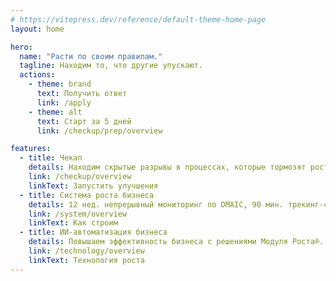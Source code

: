 ```yaml
---
# https://vitepress.dev/reference/default-theme-home-page
layout: home

hero:
  name: "Расти по своим правилам."
  tagline: Находим то, что другие упускают.
  actions:
    - theme: brand
      text: Получить ответ
      link: /apply
    - theme: alt
      text: Старт за 5 дней
      link: /checkup/prep/overview

features:
  - title: Чекап
    details: Находим скрытые разрывы в процессах, которые тормозят рост. Превращаем их в 3 конкретных улучшения за 30 дней.
    link: /checkup/overview
    linkText: Запустить улучшения
  - title: Система роста бизнеса
    details: 12 нед. непрерывный мониторинг по DMAIC, 90 мин. трекинг-сессии каждую неделю.
    link: /system/overview
    linkText: Как строим
  - title: ИИ-автоматизация бизнеса
    details: Повышаем эффективность бизнеса с решениями Модуля Роста®.
    link: /technology/overview
    linkText: Технология роста
---
```

